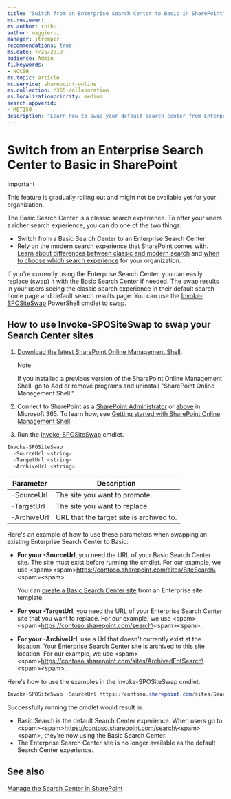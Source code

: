 ```yaml
---
title: "Switch from an Enterprise Search Center to Basic in SharePoint"
ms.reviewer: 
ms.author: ruihu
author: maggierui
manager: jtremper
recommendations: true
ms.date: 7/25/2019
audience: Admin
f1.keywords:
- NOCSH
ms.topic: article
ms.service: sharepoint-online
ms.collection: M365-collaboration
ms.localizationpriority: medium
search.appverid:
- MET150
description: "Learn how to swap your default search center from Enterprise back to Basic."
---
```


# Switch from an Enterprise Search Center to Basic in SharePoint

>[!Important]
>This feature is gradually rolling out and might not be available yet for your organization.


The Basic Search Center is a classic search experience. To offer your users a richer search experience, you can do one of the two things:
- Switch from a Basic Search Center to an Enterprise Search Center
- Rely on the modern search experience that SharePoint comes with. 
[Learn about differences between classic and modern search](./differences-classic-modern-search.md) and [when to choose which search experience](./get-started-with-modern-search-experience.md) for your organization.


If you're currently using the Enterprise Search Center, you can easily replace (swap) it with the Basic Search Center if needed. The swap results in your users seeing the classic search experience in their default search home page and default search results page.  You can use the [Invoke-SPOSiteSwap](/powershell/module/sharepoint-online/invoke-spositeswap) PowerShell cmdlet to swap.

## How to use Invoke-SPOSiteSwap to swap your Search Center sites

1. [Download the latest SharePoint Online Management Shell](https://go.microsoft.com/fwlink/p/?LinkId=255251).

    > [!NOTE]
    > If you installed a previous version of the SharePoint Online Management Shell, go to Add or remove programs and uninstall "SharePoint Online Management Shell." 

2. Connect to SharePoint as a [SharePoint Administrator](/sharepoint/sharepoint-admin-role) or [above](/microsoft-365/admin/add-users/about-admin-roles) in Microsoft 365. To learn how, see [Getting started with SharePoint Online Management Shell](/powershell/sharepoint/sharepoint-online/connect-sharepoint-online).

3. Run the [Invoke-SPOSiteSwap](/powershell/module/sharepoint-online/invoke-spositeswap) cmdlet.

```PowerShell  
Invoke-SPOSiteSwap  
  -SourceUrl <string>
  -TargetUrl <string>
  -ArchiveUrl <string>
```

| Parameter   | Description                                   |
|-------------|-----------------------------------------------|
| -SourceUrl  | The site you want to promote.                 |
| -TargetUrl  | The site you want to replace.                 |
| -ArchiveUrl | URL that the target site is archived to. |

  
Here's an example of how to use these parameters when swapping an existing Enterprise Search Center to Basic:

- **For your -SourceUrl**, you need the URL of your Basic Search Center site. The site must exist before running the cmdlet. For our example, we use \<spam\>\<spam\>https://contoso.sharepoint.com/sites/SiteSearch\<spam\>\<spam\>.

    You can [create a Basic Search Center site](https://support.office.com/article/449eccec-ff99-4cf3-b62e-dcfee37e8da4) from an Enterprise site template.
- **For your -TargetUrl**, you need the URL of your Enterprise Search Center site that you want to replace. For our example, we use \<spam\>\<spam\>https://contoso.sharepoint.com/search\<spam\>\<spam\>.
- **For your -ArchiveUrl**, use a Url that doesn't currently exist at the location. Your Enterprise Search Center site is archived to this site location. For our example, we use \<spam\>\<spam\>https://contoso.sharepoint.com/sites/ArchivedEntSearch\<spam\>\<spam\>. 

Here's how to use the examples in the Invoke-SPOSiteSwap cmdlet:

```PowerShell  
Invoke-SPOSiteSwap -SourceUrl https://contoso.sharepoint.com/sites/SearchSite -TargetUrl https://contoso.sharepoint.com/search -ArchiveUrl https://contoso.sharepoint.com/sites/ArchivedEntSearch
```

Successfully running the cmdlet would result in:
- Basic Search is the default Search Center experience. When users go to \<spam\>\<spam\>https://contoso.sharepoint.com/search\<spam\>\<spam\>, they're now using the Basic Search Center.
- The Enterprise Search Center site is no longer available as the default Search Center experience.

    
## See also
<a name="__toc347912381"> </a>

[Manage the Search Center in SharePoint](manage-search-center.md)
